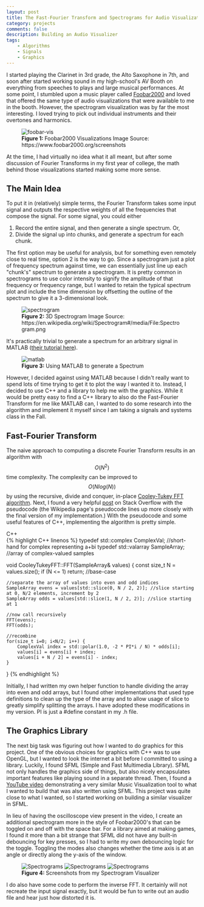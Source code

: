 ```yaml
---
layout: post
title: The Fast-Fourier Transform and Spectrograms for Audio Visualization
category: projects
comments: false
description: Building an Audio Visualizer
tags:
    - Algorithms
    - Signals
    - Graphics
---
```


I started playing the Clarinet in 3rd grade, the Alto Saxophone in 7th, and soon after started working sound in my high-school's AV Booth on everything from speeches to plays and large musical performances. At some point, I stumbled upon a music player called [Foobar2000](https://www.foobar2000.org/) and loved that offered the same type of audio visualizations that were available to me in the booth. However, the spectrogram visualization was by far the most interesting. I loved trying to pick out individual instruments and their overtones and harmonics.

<figure>
<img alt="foobar-vis" src="/resources/images/Spectrogram/foobar-vis.jpg"/>
<figcaption>
<strong>Figure 1: </strong> Foobar2000 Visualizations
Image Source: https://www.foobar2000.org/screenshots
</figcaption>
</figure>


At the time, I had virtually no idea what it all meant, but after some discussion of Fourier Transforms in my first year of college, the math behind those visualizations started making some more sense.

## The Main Idea

To put it in (relatively) simple terms, the Fourier Transform takes some input signal and outputs the respective weights of all the frequencies that compose the signal. For some signal, you could either
1. Record the entire signal, and then generate a single spectrum. Or,
2. Divide the signal up into chunks, and generate a spectrum for each chunk.

The first option may be useful for analysis, but for something even remotely close to real time, option 2 is the way to go. Since a spectrogram just a plot of frequency spectrum against time, we can essentially just line up each "chunk's" spectrum to generate a spectrogram. It is pretty common in spectrograms to use color intensity to signify the amplitude of that frequency or frequency range, but I wanted to retain the typical spectrum plot and include the time dimension by offsetting the outline of the spectrum to give it a 3-dimensional look.

<figure>
<img alt="spectrogram" src="/resources/images/Spectrogram/Spectrogram.png"/>
<figcaption>
<strong>Figure 2: </strong> 3D Spectrogram
Image Source: https://en.wikipedia.org/wiki/Spectrogram#/media/File:Spectrogram.png
</figcaption>
</figure>

It's practically trivial to generate a spectrum for an arbitrary signal in MATLAB ([their tutorial here](https://www.mathworks.com/help/matlab/examples/fft-for-spectral-analysis.html)).

<figure>
<img alt="matlab" src="/resources/images/Spectrogram/spectrum.jpg"/>
<figcaption>
<strong>Figure 3: </strong> Using MATLAB to generate a Spectrum
</figcaption>
</figure>

However, I decided against using MATLAB because I didn't really want to spend lots of time trying to get it to plot the way I wanted it to. Instead, I decided to use C++ and a library to help me with the graphics. While it would be pretty easy to find a C++ library to also do the Fast-Fourier Transform for me like MATLAB can, I wanted to do some research into the algorithm and implement it myself since I am taking a signals and systems class in the Fall.

## Fast-Fourier Transform
The naive approach to computing a discrete Fourier Transform results in an algorithm with $$O(N^2)$$ time complexity. The complexity can be improved to $$O(N log(N))$$ by using the recursive, divide and conquer, in-place [Cooley-Tukey FFT algorithm](https://en.wikipedia.org/wiki/Cooley–Tukey_FFT_algorithm). Next, I found a very helpful [post](https://stackoverflow.com/questions/28009590/understanding-the-radix-2-fft-recursive-algorithm) on Stack Overflow with the pseudocode (the Wikipedia page's pseudocode lines up more closely with the final version of my implementation.) With the pseudocode and some useful features of C++, implementing the algorithm is pretty simple.

<div class="env-header">C++</div>
{% highlight C++ linenos %}
typedef std::complex<double> ComplexVal; //short-hand for complex<double> representing a+bi
typedef std::valarray<ComplexVal> SampleArray; //array of complex-valued samples

void CooleyTukeyFFT::FFT(SampleArray& values) {
	const size_t N = values.size();
	if (N <= 1) return; //base-case

	//separate the array of values into even and odd indices
	SampleArray evens = values[std::slice(0, N / 2, 2)]; //slice starting at 0, N/2 elements, increment by 2
	SampleArray odds = values[std::slice(1, N / 2, 2)]; //slice starting at 1

	//now call recursively
	FFT(evens);
	FFT(odds);

	//recombine
	for(size_t i=0; i<N/2; i++) {
		ComplexVal index = std::polar(1.0, -2 * PI*i / N) * odds[i];
		values[i] = evens[i] + index;
		values[i + N / 2] = evens[i] - index;
	}
}
{% endhighlight %}

Initially, I had written my own helper function to handle dividing the array into even and odd arrays, but I found other implementations that used type definitions to clean up the type of the array and to allow usage of slice to greatly simplify splitting the arrays. I have adopted these modifications in my version. PI is just a #define constant in my .h file.

## The Graphics Library

The next big task was figuring out how I wanted to do graphics for this project. One of the obvious choices for graphics with C++ was to use OpenGL, but I wanted to look the internet a bit before I committed to using a library. Luckily, I found SFML (Simple and Fast Multimedia Library). SFML not only handles the graphics side of things, but also nicely encapsulates important features like playing sound in a separate thread. Then, I found a [YouTube video](https://www.youtube.com/watch?v=LqUuMqfW1PE) demonstrating a very similar Music Visualization tool to what I wanted to build that was also written using SFML. This project was quite close to what I wanted, so I started working on building a similar visualizer in SFML.

In lieu of having the oscilloscope view present in the video, I create an additional spectrogram more in the style of Foobar2000's that can be toggled on and off with the space bar. For a library aimed at making games, I found it more than a bit strange that SFML did not have any built-in debouncing for key presses, so I had to write my own debouncing logic for the toggle. Toggling the modes also changes whether the time axis is at an angle or directly along the y-axis of the window.

<figure>
<img alt="Spectrograms" src="/resources/images/Spectrogram/screenshot-1.png"/>
<img alt="Spectrograms" src="/resources/images/Spectrogram/screenshot-2.png"/>
<img alt="Spectrograms" src="/resources/images/Spectrogram/screenshot-3.png"/>
<figcaption>
<strong>Figure 4: </strong> Screenshots from my Spectrogram Visualizer
</figcaption>
</figure>

I do also have some code to perform the inverse FFT. It certainly will not recreate the input signal exactly, but it would be fun to write out an audio file and hear just how distorted it is.
